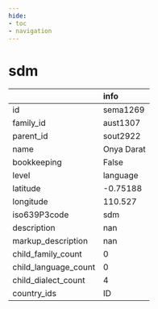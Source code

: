 ```yaml
---
hide:
- toc
- navigation
---
```

# sdm
|                      | info       |
|:---------------------|:-----------|
| id                   | sema1269   |
| family_id            | aust1307   |
| parent_id            | sout2922   |
| name                 | Onya Darat |
| bookkeeping          | False      |
| level                | language   |
| latitude             | -0.75188   |
| longitude            | 110.527    |
| iso639P3code         | sdm        |
| description          | nan        |
| markup_description   | nan        |
| child_family_count   | 0          |
| child_language_count | 0          |
| child_dialect_count  | 4          |
| country_ids          | ID         |
